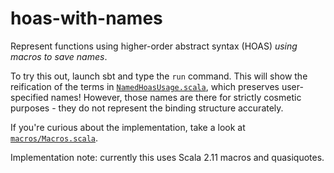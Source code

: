 hoas-with-names
===============

Represent functions using higher-order abstract syntax (HOAS) *using macros to save names*.

To try this out, launch sbt and type the `run` command. This will show the reification of the terms in [`NamedHoasUsage.scala`](NamedHoasUsage.scala), which preserves user-specified names! However, those names are there for strictly cosmetic purposes - they do not represent the binding structure accurately.

If you're curious about the implementation, take a look at [`macros/Macros.scala`](macros/Macros.scala).

Implementation note: currently this uses Scala 2.11 macros and quasiquotes.
